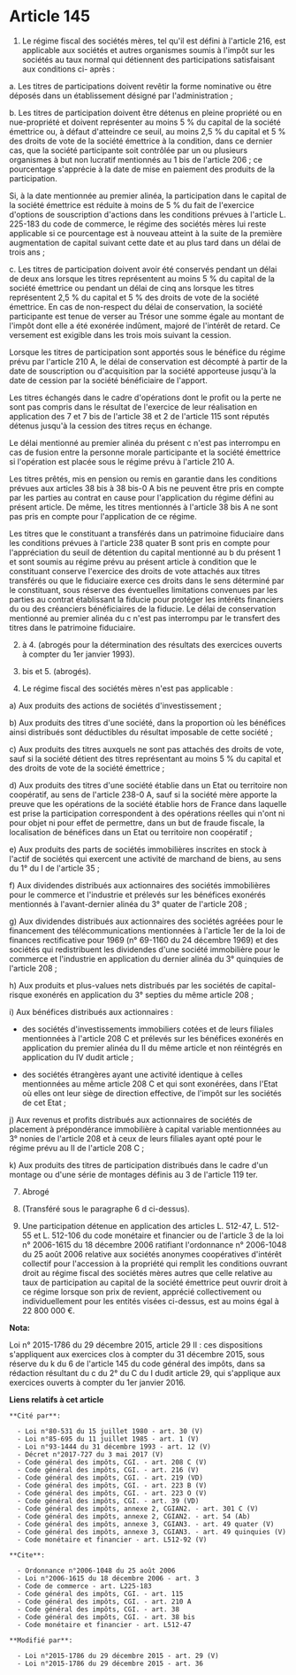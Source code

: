 # Article 145

1. Le régime fiscal des sociétés mères, tel qu'il est défini à l'article 216, est applicable aux sociétés et autres
organismes soumis à l'impôt sur les sociétés au taux normal qui détiennent des participations satisfaisant aux conditions ci-
après : 

a. Les titres de participations doivent revêtir la forme nominative ou être déposés dans un établissement désigné par
l'administration ; 

b. Les titres de participation doivent être détenus en pleine propriété ou en nue-propriété et doivent représenter au moins 5
% du capital de la société émettrice ou, à défaut d'atteindre ce seuil, au moins 2,5 % du capital et 5 % des droits de vote
de la société émettrice à la condition, dans ce dernier cas, que la société participante soit contrôlée par un ou plusieurs
organismes à but non lucratif mentionnés au 1 bis de l'article 206 ; ce pourcentage s'apprécie à la date de mise en paiement
des produits de la participation. 

Si, à la date mentionnée au premier alinéa, la participation dans le capital de la société émettrice est réduite à moins de 5
% du fait de l'exercice d'options de souscription d'actions dans les conditions prévues à l'article L. 225-183 du code de
commerce, le régime des sociétés mères lui reste applicable si ce pourcentage est à nouveau atteint à la suite de la première
augmentation de capital suivant cette date et au plus tard dans un délai de trois ans ; 

c. Les titres de participation doivent avoir été conservés pendant un délai de deux ans lorsque les titres représentent au
moins 5 % du capital de la société émettrice ou pendant un délai de cinq ans lorsque les titres représentent 2,5 % du capital
et 5 % des droits de vote de la société émettrice. En cas de non-respect du délai de conservation, la société participante
est tenue de verser au Trésor une somme égale au montant de l'impôt dont elle a été exonérée indûment, majoré de l'intérêt de
retard. Ce versement est exigible dans les trois mois suivant la cession. 

Lorsque les titres de participation sont apportés sous le bénéfice du régime prévu par l'article 210 A, le délai de
conservation est décompté à partir de la date de souscription ou d'acquisition par la société apporteuse jusqu'à la date de
cession par la société bénéficiaire de l'apport. 

Les titres échangés dans le cadre d'opérations dont le profit ou la perte ne sont pas compris dans le résultat de l'exercice
de leur réalisation en application des 7 et 7 bis de l'article 38 et 2 de l'article 115 sont réputés détenus jusqu'à la
cession des titres reçus en échange. 

Le délai mentionné au premier alinéa du présent c n'est pas interrompu en cas de fusion entre la personne morale participante
et la société émettrice si l'opération est placée sous le régime prévu à l'article 210 A. 

Les titres prêtés, mis en pension ou remis en garantie dans les conditions prévues aux articles 38 bis à 38 bis-0 A bis ne
peuvent être pris en compte par les parties au contrat en cause pour l'application du régime défini au présent article. De
même, les titres mentionnés à l'article 38 bis A ne sont pas pris en compte pour l'application de ce régime. 

Les titres que le constituant a transférés dans un patrimoine fiduciaire dans les conditions prévues à l'article 238 quater B
sont pris en compte pour l'appréciation du seuil de détention du capital mentionné au b du présent 1 et sont soumis au régime
prévu au présent article à condition que le constituant conserve l'exercice des droits de vote attachés aux titres transférés
ou que le fiduciaire exerce ces droits dans le sens déterminé par le constituant, sous réserve des éventuelles limitations
convenues par les parties au contrat établissant la fiducie pour protéger les intérêts financiers du ou des créanciers
bénéficiaires de la fiducie. Le délai de conservation mentionné au premier alinéa du c n'est pas interrompu par le transfert
des titres dans le patrimoine fiduciaire.

2. à 4. (abrogés pour la détermination des résultats des exercices ouverts à compter du 1er janvier 1993). 

4. bis et 5. (abrogés). 

6. Le régime fiscal des sociétés mères n'est pas applicable : 

a) Aux produits des actions de sociétés d'investissement ; 

b) Aux produits des titres d'une société, dans la proportion où les bénéfices ainsi distribués sont déductibles du résultat
imposable de cette société ; 

c) Aux produits des titres auxquels ne sont pas attachés des droits de vote, sauf si la société détient des titres
représentant au moins 5 % du capital et des droits de vote de la société émettrice ; 

d) Aux produits des titres d'une société établie dans un Etat ou territoire non coopératif, au sens de l'article 238-0 A,
sauf si la société mère apporte la preuve que les opérations de la société établie hors de France dans laquelle est prise la
participation correspondent à des opérations réelles qui n'ont ni pour objet ni pour effet de permettre, dans un but de
fraude fiscale, la localisation de bénéfices dans un Etat ou territoire non coopératif ; 

e) Aux produits des parts de sociétés immobilières inscrites en stock à l'actif de sociétés qui exercent une activité de
marchand de biens, au sens du 1° du I de l'article 35 ;

f) Aux dividendes distribués aux actionnaires des sociétés immobilières pour le commerce et l'industrie et prélevés sur les
bénéfices exonérés mentionnés à l'avant-dernier alinéa du 3° quater de l'article 208 ; 

g) Aux dividendes distribués aux actionnaires des sociétés agréées pour le financement des télécommunications mentionnées à
l'article 1er de la loi de finances rectificative pour 1969 (n° 69-1160 du 24 décembre 1969) et des sociétés qui
redistribuent les dividendes d'une société immobilière pour le commerce et l'industrie en application du dernier alinéa du 3°
quinquies de l'article 208 ; 

h) Aux produits et plus-values nets distribués par les sociétés de capital-risque exonérés en application du 3° septies du
même article 208 ; 

i) Aux bénéfices distribués aux actionnaires : 

- des sociétés d'investissements immobiliers cotées et de leurs filiales mentionnées à l'article 208 C et prélevés sur les
bénéfices exonérés en application du premier alinéa du II du même article et non réintégrés en application du IV dudit
article ; 

- des sociétés étrangères ayant une activité identique à celles mentionnées au même article 208 C et qui sont exonérées, dans
l'Etat où elles ont leur siège de direction effective, de l'impôt sur les sociétés de cet Etat ; 

j) Aux revenus et profits distribués aux actionnaires de sociétés de placement à prépondérance immobilière à capital variable
mentionnées au 3° nonies de l'article 208 et à ceux de leurs filiales ayant opté pour le régime prévu au II de l'article 208
C ; 

k) Aux produits des titres de participation distribués dans le cadre d'un montage ou d'une série de montages définis au 3 de
l'article 119 ter.

7. Abrogé

8. (Transféré sous le paragraphe 6 d ci-dessus). 

9. Une participation détenue en application des articles L. 512-47, L. 512-55 et L. 512-106 du code monétaire et financier ou
de l'article 3 de la loi n° 2006-1615 du 18 décembre 2006 ratifiant l'ordonnance n° 2006-1048 du 25 août 2006 relative aux
sociétés anonymes coopératives d'intérêt collectif pour l'accession à la propriété qui remplit les conditions ouvrant droit
au régime fiscal des sociétés mères autres que celle relative au taux de participation au capital de la société émettrice
peut ouvrir droit à ce régime lorsque son prix de revient, apprécié collectivement ou individuellement pour les entités
visées ci-dessus, est au moins égal à 22 800 000 €.

**Nota:**

Loi n° 2015-1786 du 29 décembre 2015, article 29 II : ces dispositions s'appliquent aux exercices clos à compter du 31
décembre 2015, sous réserve du k du 6 de l'article 145 du code général des impôts, dans sa rédaction résultant du c du 2° du
C du I dudit article 29, qui s'applique aux exercices ouverts à compter du 1er janvier 2016.

**Liens relatifs à cet article**

	**Cité par**:

	  - Loi n°80-531 du 15 juillet 1980 - art. 30 (V)
	  - Loi n°85-695 du 11 juillet 1985 - art. 1 (V)
	  - Loi n°93-1444 du 31 décembre 1993 - art. 12 (V)
	  - Décret n°2017-727 du 3 mai 2017 (V)
	  - Code général des impôts, CGI. - art. 208 C (V)
	  - Code général des impôts, CGI. - art. 216 (V)
	  - Code général des impôts, CGI. - art. 219 (VD)
	  - Code général des impôts, CGI. - art. 223 B (V)
	  - Code général des impôts, CGI. - art. 223 O (V)
	  - Code général des impôts, CGI. - art. 39 (VD)
	  - Code général des impôts, annexe 2, CGIAN2. - art. 301 C (V)
	  - Code général des impôts, annexe 2, CGIAN2. - art. 54 (Ab)
	  - Code général des impôts, annexe 3, CGIAN3. - art. 49 quater (V)
	  - Code général des impôts, annexe 3, CGIAN3. - art. 49 quinquies (V)
	  - Code monétaire et financier - art. L512-92 (V)

	**Cite**:

	  - Ordonnance n°2006-1048 du 25 août 2006
	  - Loi n°2006-1615 du 18 décembre 2006 - art. 3
	  - Code de commerce - art. L225-183
	  - Code général des impôts, CGI. - art. 115
	  - Code général des impôts, CGI. - art. 210 A
	  - Code général des impôts, CGI. - art. 38
	  - Code général des impôts, CGI. - art. 38 bis
	  - Code monétaire et financier - art. L512-47

	**Modifié par**:

	  - Loi n°2015-1786 du 29 décembre 2015 - art. 29 (V)
	  - Loi n°2015-1786 du 29 décembre 2015 - art. 36

